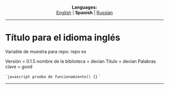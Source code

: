 
<p align="center"><b>Languages:</b><br /><a href="https://github.com/markolofsen/devian/blob/master/README.md">English</a> | <b>Spanish</b> | <a href="https://github.com/markolofsen/devian/blob/master/README_ru.md">Russian</a></p>

---

# Título para el idioma inglés
Variable de muestra para repo: repo es

Versión = 0.1.5
nombre de la biblioteca = devian
Título = devian
Palabras clave = good

`` `javascript
prueba de funcionamiento() {}
`` `

---

